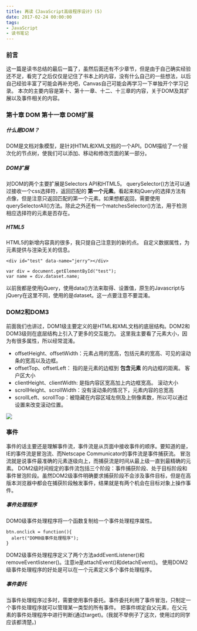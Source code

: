 ```yaml
---
title: 再读《JavaScript高级程序设计》(5)
date: 2017-02-24 00:00:00
tags:
- JavaScript
- 读书笔记
---
```


### 前言
这一篇是读书总结的最后一篇了，虽然后面还有不少章节，但是由于自己确实经验还不足，看完了之后仅仅是记住了书本上的内容，没有什么自己的一些想法，以后自己经验丰富了可能会再补充吧，Canvas自己可能会再学习一下单独开个学习记录。
本次的主要内容是第十、第十一章、十二、十三章的内容，关于DOM及其扩展以及事件相关的内容。

<!-- more -->

### 第十章 DOM 第十一章 DOM扩展

##### 什么是DOM？
DOM是文档对象模型，是针对HTML和XML文档的一个API。DOM描绘了一个层次化的节点树，使我们可以添加、移动和修改页面的某一部分。

##### DOM扩展
对DOM的两个主要扩展是Selectors API和HTML5。
querySelector()方法可以通过接收一个css选择符，返回匹配的 **第一个元素**。看起来和jQuery的选择方法有点像，但是注意只返回匹配的第一个元素。如果想都返回，需要使用querySelectorAll()方法。除此之外还有一个matchesSelector()方法，用于检测相应选择符的元素是否存在。

##### HTML5
HTML5的新增内容真的很多，我只提自己注意到的新的点。
自定义数据属性，为元素提供与渲染无关的信息。
```
<div id="test" data-name="jerry"></div>

var div = document.getElementById("test");
var name = div.dataset.name;
```
以前我都是使用jQuery，使用data()方法来取得、设置值，原生的Javascript与jQuery在这里不同，使用的是dataset。这一点要注意不要混淆。

### DOM2和DOM3
前面我们也讲过，DOM1级主要定义的是HTML和XML文档的底层结构。DOM2和DOM3级则在底层结构上引入了更多的交互能力。
这里我主要看了元素大小，因为有很多属性，所以经常混淆。
- offsetHeight、offsetWidth：元素占用的宽高，包括元素的宽高、可见的滚动条的宽高以及边框。
- offsetTop、offsetLeft： 指的是元素的边框到 **包含元素** 的内边框的距离。
客户区大小
- clientHeight、clientWidth: 是指内容区宽高加上内边框宽高。
滚动大小
- scrollHeight、scrollWidth：没有滚动条的情况下，元素内容的总宽高
- scrollLeft、scrollTop：被隐藏在内容区域左侧及上侧像素数，所以可以通过设置来改变滚动位置。

![](/images/20170218/1.gif)

### 事件
事件的话主要还是理解事件流，事件流是从页面中接收事件的顺序。要知道的是，IE的事件流是冒泡流、而Netscape Communicator的事件流是事件捕获流。
冒泡流就是说事件最准确的元素逐级向上，而捕获流是时间从最上级一直到最精确的元素。
DOM2级时间规定的事件流包括三个阶段：事件捕获阶段、处于目标阶段和事件冒泡阶段。虽然DOM2级事件明确要求捕获阶段不会涉及事件目标，但是在高版本浏览器中都会在捕获阶段触发事件，结果就是有两个机会在目标对象上操作事件。
##### 事件处理程序
DOM0级事件处理程序将一个函数复制给一个事件处理程序属性。
```
btn.onclick = function(){
  alert("DOM0级事件处理程序");
}
```
DOM2级事件处理程序定义了两个方法addEventListener()和removeEventlistener()。注意ie是attachEvent()和detachEvent()。
使用DOM2级事件处理程序的好处是可以在一个元素定义多个事件处理程序。

##### 事件委托
当事件处理程序过多时，需要使用事件委托。事件委托利用了事件冒泡，只制定一个事件处理程序就可以管理某一类型的所有事件。
把事件绑定自父元素，在父元素的事件处理程序中进行判断(通过target)。(我就不举例子了这次，使用过的同学应该都清楚。)

